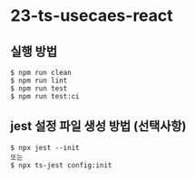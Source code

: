 # 23-ts-usecaes-react

## 실행 방법

```
$ npm run clean
$ npm run lint
$ npm run test
$ npm run test:ci
```

## jest 설정 파일 생성 방법 (선택사항)

```
$ npx jest --init
또는
$ npx ts-jest config:init
```
